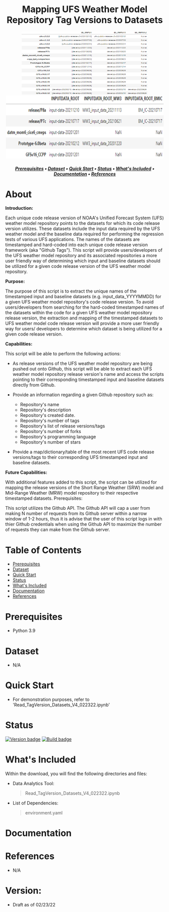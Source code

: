<h1 align="center">
Mapping UFS Weather Model Repository Tag Versions to Datasets
</h1>

<p align="center">
    <img src="images/header.png" width="400" height="200">
    <img src="images/header2.png" width="500" height="200">
</p>

<h5 align="center">
    
[Prerequisites](#Prerequisites) • [Dataset](#Dataset) • [Quick Start](#Quick-Start) • [Status](#Status)
 • [What's Included](#What's-Included) • [Documentation](#Documentation) • [References](#Creator(s))

</h5>

# About

__Introduction:__

Each unique code release version of NOAA's Unified Forecast System (UFS) weather model repository points to the datasets for which its code release version utilizes. These datasets include the input data required by the UFS weather model and the baseline data required for performing the regression tests of various UFS applications. The names of the datasets are timestamped and hard-coded into each unique code release version framework (aka "Github Tags"). This script will provide users/developers of the UFS weather model repository and its associated repositories a more user friendly way of determining which input and baseline datasets should be utilized for a given code release version of the UFS weather model repository.

__Purpose:__

The purpose of this script is to extract the unique names of the timestamped input and baseline datasets (e.g. input_data_YYYYMMDD) for a given UFS weather model repository's code release version. To avoid users/developers from searching for the hard-coded timestamped names of the datasets within the code for a given UFS weather model repository release version, the extraction and mapping of the timestamped datasets to UFS weather model code release version will provide a more user friendly way for users/ developers to determine which dataset is being utilized for a given code release version.

__Capabilities:__

This script will be able to perform the following actions:

- As release versions of the UFS weather model repository are being pushed out onto Github, this script will be able to extract each UFS weather model repository release version's name and access the scripts pointing to their corresponding timestamped input and baseline datasets directly from Github.

- Provide an information regarding a given Github repository such as:

  - Repository's name
  - Repository's description
  - Repository's created date.
  - Repository's number of tags
  - Repository's list of release versions/tags
  - Repository's number of forks
  - Repository's programming language
  - Repository's number of stars
  
- Provide a map/dictionary/table of the most recent UFS code release versions/tags to their corresponding UFS timestamped input and baseline datasets.

__Future Capabilities:__

With additional features added to this script, the script can be utilized for mapping the release versions of the Short Range Weather (SRW) model and Mid-Range Weather (MRW) model repository to their respective timestamped datasets.
Prerequisites:

This script utilizes the Github API. The Github API will cap a user from making N number of requests from its Github server within a narrow window of 1-2 hours, thus it is advise that the user of this script logs in with thier Github credentials when using the Github API to maximize the number of requests they can make from the Github server.

# Table of Contents
* [Prerequisites](#Prerequisites)
* [Dataset](#Dataset)
* [Quick Start](#Quick-Start)
* [Status](#Status)
* [What's Included](#What's-Included)
* [Documentation](#Documentation)
* [References](#Creator(s))

# Prerequisites
* Python 3.9

# Dataset
* N/A

# Quick Start
* For demonstration purposes, refer to 'Read_TagVersion_Datasets_V4_022322.ipynb'

# Status
[![Version badge](https://img.shields.io/badge/Python-3.9-blue.svg)](https://shields.io/)
[![Build badge](https://img.shields.io/badge/Build--gray.svg)](https://shields.io/)

# What's Included
Within the download, you will find the following directories and files:

* Data Analytics Tool:
    > Read_TagVersion_Datasets_V4_022322.ipynb
* List of Dependencies: 
    > environment.yaml

# Documentation

# References
* N/A

# Version:
* Draft as of 02/23/22

